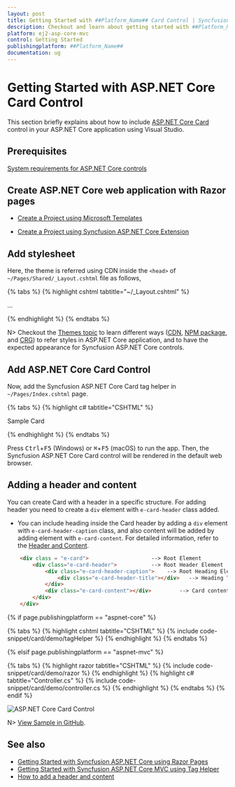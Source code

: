 ```yaml
---
layout: post
title: Getting Started with ##Platform_Name## Card Control | Syncfusion
description: Checkout and learn about getting started with ##Platform_Name## Card control of Syncfusion Essential JS 2 and more details.
platform: ej2-asp-core-mvc
control: Getting Started
publishingplatform: ##Platform_Name##
documentation: ug
---
```



# Getting Started with ASP.NET Core Card Control

This section briefly explains about how to include [ASP.NET Core Card](https://www.syncfusion.com/aspnet-core-ui-controls/card) control in your ASP.NET Core application using Visual Studio.

## Prerequisites

[System requirements for ASP.NET Core controls](https://ej2.syncfusion.com/aspnetcore/documentation/system-requirements/)

## Create ASP.NET Core web application with Razor pages

* [Create a Project using Microsoft Templates](https://docs.microsoft.com/en-us/aspnet/core/tutorials/razor-pages/razor-pages-start?view=aspnetcore-6.0&tabs=visual-studio#create-a-razor-pages-web-app)

* [Create a Project using Syncfusion ASP.NET Core Extension](https://ej2.syncfusion.com/aspnetcore/documentation/getting-started/project-template/)

## Add stylesheet

Here, the theme is referred using CDN inside the `<head>` of `~/Pages/Shared/_Layout.cshtml` file as follows,

{% tabs %}
{% highlight cshtml tabtitle="~/_Layout.cshtml" %}

<head>
    ...
    <!-- Syncfusion ASP.NET Core controls styles -->
    <link rel="stylesheet" href="https://cdn.syncfusion.com/ej2/{{ site.ej2version }}/fluent.css" />
</head>

{% endhighlight %}
{% endtabs %}

N> Checkout the [Themes topic](https://ej2.syncfusion.com/aspnetcore/documentation/appearance/theme/) to learn different ways ([CDN](https://ej2.syncfusion.com/aspnetcore/documentation/common/adding-script-references#cdn-reference), [NPM package](https://ej2.syncfusion.com/aspnetcore/documentation/common/adding-script-references#node-package-manager-npm), and [CRG](https://ej2.syncfusion.com/aspnetcore/documentation/common/custom-resource-generator/)) to refer styles in ASP.NET Core application, and to have the expected appearance for Syncfusion ASP.NET Core controls.

## Add ASP.NET Core Card Control

Now, add the Syncfusion ASP.NET Core Card tag helper in `~/Pages/Index.cshtml` page.

{% tabs %}
{% highlight c# tabtitle="CSHTML" %}

<div class = "e-card">
    Sample Card
</div>

{% endhighlight %}
{% endtabs %}

Press <kbd>Ctrl</kbd>+<kbd>F5</kbd> (Windows) or <kbd>⌘</kbd>+<kbd>F5</kbd> (macOS) to run the app. Then, the Syncfusion ASP.NET Core Card control will be rendered in the default web browser.

## Adding a header and content

You can create Card with a header in a specific structure. For adding header you need to create a `div` element with `e-card-header` class added.

* You can include heading inside the Card header by adding a `div` element with `e-card-header-caption` class, and also content will be added by adding element with `e-card-content`. For detailed information, refer to the [Header and Content](./header-content/).

```html
    <div class = "e-card">                    --> Root Element
        <div class="e-card-header">           --> Root Header Element
            <div class="e-card-header-caption">    --> Root Heading Element
                <div class="e-card-header-title"></div>   --> Heading Title Element
            </div>
            <div class="e-card-content"></div>         --> Card content Element
        </div>
    </div>
```

{% if page.publishingplatform == "aspnet-core" %}

{% tabs %}
{% highlight cshtml tabtitle="CSHTML" %}
{% include code-snippet/card/demo/tagHelper %}
{% endhighlight %}
{% endtabs %}

{% elsif page.publishingplatform == "aspnet-mvc" %}

{% tabs %}
{% highlight razor tabtitle="CSHTML" %}
{% include code-snippet/card/demo/razor %}
{% endhighlight %}
{% highlight c# tabtitle="Controller.cs" %}
{% include code-snippet/card/demo/controller.cs %}
{% endhighlight %}
{% endtabs %}
{% endif %}

![ASP.NET Core Card Control](images/card-control.PNG)

N> [View Sample in GitHub](https://github.com/SyncfusionExamples/ASP-NET-Core-Getting-Started-Examples/tree/main/Card/ASP.NET%20Core%20Tag%20Helper%20Examples).

## See also

* [Getting Started with Syncfusion ASP.NET Core using Razor Pages](https://ej2.syncfusion.com/aspnetcore/documentation/getting-started/razor-pages/)
* [Getting Started with Syncfusion ASP.NET Core MVC using Tag Helper](https://ej2.syncfusion.com/aspnetcore/documentation/getting-started/aspnet-core-mvc-taghelper)
* [How to add a header and content](./header-content/)
